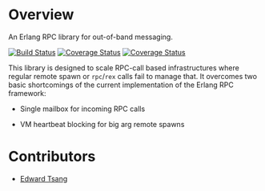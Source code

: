 # Overview
An Erlang RPC library for out-of-band messaging.

[![Build Status](https://travis-ci.org/priestjim/gen_rpc.svg)](https://travis-ci.org/priestjim/gen_rpc) [![Coverage Status](https://coveralls.io/repos/priestjim/gen_rpc/badge.svg?branch=develop&service=github)](https://coveralls.io/github/priestjim/gen_rpc?branch=develop) [![Coverage Status](https://coveralls.io/repos/priestjim/gen_rpc/badge.svg?branch=master&service=github)](https://coveralls.io/github/priestjim/gen_rpc?branch=master)

This library is designed to scale RPC-call based infrastructures where regular remote spawn or `rpc`/`rex` calls fail to manage that.
It overcomes two basic shortcomings of the current implementation of the Erlang RPC framework:

- Single mailbox for incoming RPC calls

- VM heartbeat blocking for big arg remote spawns

# Contributors

- [Edward Tsang](https://github.com/linearregression)